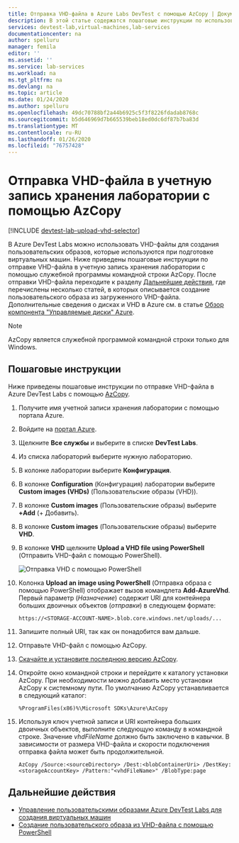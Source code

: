 ```yaml
---
title: Отправка VHD-файла в Azure Labs DevTest с помощью AzCopy | Документация Майкрософт
description: В этой статье содержатся пошаговые инструкции по использованию служебной программы командной строки AzCopy для передачи VHD-файла в учетную запись хранения лаборатории в Azure DevTest Labs.
services: devtest-lab,virtual-machines,lab-services
documentationcenter: na
author: spelluru
manager: femila
editor: ''
ms.assetid: ''
ms.service: lab-services
ms.workload: na
ms.tgt_pltfrm: na
ms.devlang: na
ms.topic: article
ms.date: 01/24/2020
ms.author: spelluru
ms.openlocfilehash: 49dc70788bf2a44b6925c5f3f8226fdadab8768c
ms.sourcegitcommit: b5d646969d7b665539beb18ed0dc6df87b7ba83d
ms.translationtype: MT
ms.contentlocale: ru-RU
ms.lasthandoff: 01/26/2020
ms.locfileid: "76757428"
---
```

# <a name="upload-vhd-file-to-labs-storage-account-using-azcopy"></a>Отправка VHD-файла в учетную запись хранения лаборатории с помощью AzCopy

[!INCLUDE [devtest-lab-upload-vhd-selector](../../includes/devtest-lab-upload-vhd-selector.md)]

В Azure DevTest Labs можно использовать VHD-файлы для создания пользовательских образов, которые используются при подготовке виртуальных машин. Ниже приведены пошаговые инструкции по отправке VHD-файла в учетную запись хранения лаборатории с помощью служебной программы командной строки AzCopy. После отправки VHD-файла переходите к разделу [Дальнейшие действия](#next-steps), где перечислены несколько статей, в которых описывается создание пользовательского образа из загруженного VHD-файла. Дополнительные сведения о дисках и VHD в Azure см. в статье [Обзор компонента "Управляемые диски" Azure](../virtual-machines/linux/managed-disks-overview.md).

> [!NOTE] 
>  
> AzCopy является служебной программой командной строки только для Windows.

## <a name="step-by-step-instructions"></a>Пошаговые инструкции

Ниже приведены пошаговые инструкции по отправке VHD-файла в Azure DevTest Labs с помощью [AzCopy](https://aka.ms/downloadazcopy). 

1. Получите имя учетной записи хранения лаборатории с помощью портала Azure.

1. Войдите на [портал Azure](https://go.microsoft.com/fwlink/p/?LinkID=525040).

1. Щелкните **Все службы** и выберите в списке **DevTest Labs**.

1. Из списка лабораторий выберите нужную лабораторию.  

1. В колонке лаборатории выберите **Конфигурация**. 

1. В колонке **Configuration** (Конфигурация) лаборатории выберите **Custom images (VHDs)** (Пользовательские образы (VHD)).

1. В колонке **Custom images** (Пользовательские образы) выберите **+Add** (+ Добавить). 

1. В колонке **Custom images** (Пользовательские образы) выберите **VHD**.

1. В колонке **VHD** щелкните **Upload a VHD file using PowerShell** (Отправить VHD-файл с помощью PowerShell).

    ![Отправка VHD с помощью PowerShell](./media/devtest-lab-upload-vhd-using-azcopy/upload-image-using-psh.png)

1. Колонка **Upload an image using PowerShell** (Отправка образа с помощью PowerShell) отображает вызов командлета **Add-AzureVhd**. Первый параметр (*Назначение*) содержит URI для контейнера больших двоичных объектов (*отправки*) в следующем формате:

    ```
    https://<STORAGE-ACCOUNT-NAME>.blob.core.windows.net/uploads/...
    ``` 

1. Запишите полный URI, так как он понадобится вам дальше.

1. Отправьте VHD-файл с помощью AzCopy.
 
1. [Скачайте и установите последнюю версию AzCopy](https://aka.ms/downloadazcopy).

1. Откройте окно командной строки и перейдите к каталогу установки AzCopy. При необходимости можно добавить место установки AzCopy к системному пути. По умолчанию AzCopy устанавливается в следующий каталог:

    ```command-line
    %ProgramFiles(x86)%\Microsoft SDKs\Azure\AzCopy
    ```

1. Используя ключ учетной записи и URI контейнера больших двоичных объектов, выполните следующую команду в командной строке. Значение *vhdFileName* должно быть заключено в кавычки. В зависимости от размера VHD-файла и скорости подключения отправка файла может быть продолжительной.   

    ```command-line
    AzCopy /Source:<sourceDirectory> /Dest:<blobContainerUri> /DestKey:<storageAccountKey> /Pattern:"<vhdFileName>" /BlobType:page
    ```

## <a name="next-steps"></a>Дальнейшие действия

- [Управление пользовательскими образами Azure DevTest Labs для создания виртуальных машин](devtest-lab-create-template.md)
- [Создание пользовательского образа из VHD-файла с помощью PowerShell](devtest-lab-create-custom-image-from-vhd-using-powershell.md)